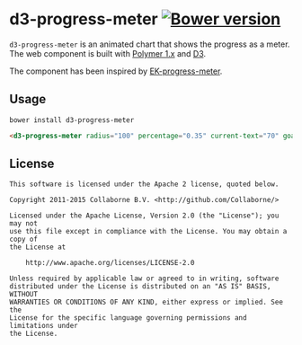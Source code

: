 d3-progress-meter [![Bower version](https://badge.fury.io/bo/d3-progress-meter.svg)](http://badge.fury.io/bo/d3-progress-meter)
=================

`d3-progress-meter` is an animated chart that shows the progress as a meter. The web component is built with [Polymer 1.x](https://www.polymer-project.org) and [D3](http://d3js.org).

The component has been inspired by [EK-progress-meter](https://github.com/pinkhominid/ek-progress-meter).

## Usage

`bower install d3-progress-meter`

```html
<d3-progress-meter radius="100" percentage="0.35" current-text="70" goal-text="Goal: 200" type-text="transactions"></d3-progress-meter>
```

## License

    This software is licensed under the Apache 2 license, quoted below.

    Copyright 2011-2015 Collaborne B.V. <http://github.com/Collaborne/>

    Licensed under the Apache License, Version 2.0 (the "License"); you may not
    use this file except in compliance with the License. You may obtain a copy of
    the License at

        http://www.apache.org/licenses/LICENSE-2.0

    Unless required by applicable law or agreed to in writing, software
    distributed under the License is distributed on an "AS IS" BASIS, WITHOUT
    WARRANTIES OR CONDITIONS OF ANY KIND, either express or implied. See the
    License for the specific language governing permissions and limitations under
    the License.
    
